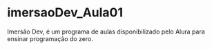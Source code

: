 # imersaoDev_Aula01
Imersão Dev, é um programa de aulas disponibilizado pelo Alura para ensinar  programação do zero. 
